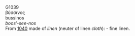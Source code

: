 <body>
  <p>G1039<br>  βύσσινος  <br> bussinos  <br><i>boos‘-see-nos </i><br>From <a href="g1040.htm">1040</a>  made of <i>linen</i> (neuter of linen <i>cloth</i>): - fine linen.<br></p>
 </body>